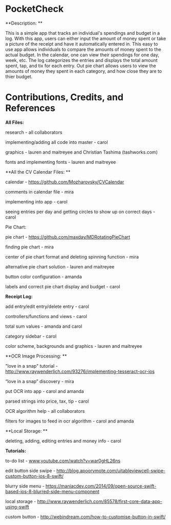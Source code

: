 # PocketCheck

**Description: **

This is a simple app that tracks an individual's spendings and budget in a log. With this app, users can either input the amount of money spent or take a picture of the receipt and have it automatically entered in. This easy to use app allows individuals to compare the amounts of money spent to the actual budget. In the calendar, one can view their spendings for one day, week, etc. The log categorizes the entries and displays the total amount spent, tap, and tix for each entry. Out pie chart allows users to view the amounts of money they spent in each category, and how close they are to thier budget. 


# Contributions, Credits, and References

**All Files:**


research - all collaborators

implementing/adding all code into master - carol

graphics - lauren and maitreyee and Christian Tashima (tashworks.com)

fonts and implementing fonts - lauren and maitreyee


**All the CV Calendar Files: **

calendar - https://github.com/Mozharovsky/CVCalendar

comments in calendar file - mira

implementing into app - carol 

seeing entries per day and getting circles to show up on correct days - carol


Pie Chart: 

pie chart - https://github.com/maxday/MDRotatingPieChart 

finding pie chart - mira

center of pie chart format and deleting spinning function - mira

alternative pie chart solution - lauren and maitreyee

button color configuration - amanda

labels and correct pie chart display and budget - carol


**Receipt Log:**

add entry/edit entry/delete entry - carol

controllers/functions and views - carol

total sum values - amanda and carol

category sidebar - carol

color scheme, backgrounds and graphics - lauren and maitreyee


**OCR Image Processing: **

"love in a snap" tutorial - http://www.raywenderlich.com/93276/implementing-tesseract-ocr-ios

“love in a snap” discovery - mira 

put OCR into app - carol and amanda

parsed strings into price, tax, tip - carol

OCR algorithm help - all collaborators

filters for images to feed in ocr algorithm - carol and amanda


**Local Storage: **

deleting, adding, editing entries and money info - carol 


**Tutorials:**

to-do list - www.youtube.com/watch?v=war0gHL26ns

edit button side swipe - http://blog.apoorvmote.com/uitableviewcell-swipe-custom-button-ios-8-swift/

blurry side menu - https://maniacdev.com/2014/09/open-source-swift-based-ios-8-blurred-side-menu-component

local storage - http://www.raywenderlich.com/85578/first-core-data-app-using-swift

custom button - http://webindream.com/how-to-customise-button-in-swift/
